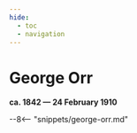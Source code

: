 ```yaml
---
hide:
  - toc
  - navigation 
---
```


# George Orr

**ca. 1842 — 24 February 1910**

--8<-- "snippets/george-orr.md"
